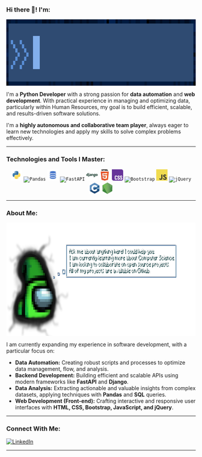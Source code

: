 ### Hi there 👋! I'm:

<img align="center" src="Assets/Titles/LoneHandymanTitle.gif" width="935" height="176" alt="LoneHandyman Title" />

I'm a **Python Developer** with a strong passion for **data automation** and **web development**. With practical experience in managing and optimizing data, particularly within Human Resources, my goal is to build efficient, scalable, and results-driven software solutions.

I'm a **highly autonomous and collaborative team player**, always eager to learn new technologies and apply my skills to solve complex problems effectively.

---

### **Technologies and Tools I Master:**

<div align="center">
  <code><img height="30" src="https://raw.githubusercontent.com/github/explore/80688e429a7d4ef2fca1e82350fe8e3517d3494d/topics/python/python.png" alt="Python"></code>
  <code><img height="30" src="https://cdn.jsdelivr.net/gh/devicons/devicon/icons/pandas/pandas-original.svg" alt="Pandas"></code>
  <code><img height="30" src="https://raw.githubusercontent.com/github/explore/80688e429a7d4ef2fca1e82350fe8e3517d3494d/topics/sql/sql.png" alt="SQL"></code>
  <code><img height="30" src="https://cdn.jsdelivr.net/gh/devicons/devicon/icons/fastapi/fastapi-original.svg" alt="FastAPI"></code>
  <code><img height="30" src="https://raw.githubusercontent.com/github/explore/80688e429a7d4ef2fca1e82350fe8e3517d3494d/topics/django/django.png" alt="Django"></code>
  <code><img height="30" src="https://raw.githubusercontent.com/github/explore/80688e429a7d4ef2fca1e82350fe8e3517d3494d/topics/html/html.png" alt="HTML"></code>
  <code><img height="30" src="https://raw.githubusercontent.com/github/explore/80688e429a7d4ef2fca1e82350fe8e3517d3494d/topics/css/css.png" alt="CSS"></code>
  <code><img height="30" src="https://cdn.jsdelivr.net/gh/devicons/devicon/icons/bootstrap/bootstrap-original.svg" alt="Bootstrap"></code>
  <code><img height="30" src="https://raw.githubusercontent.com/github/explore/80688e429a7d4ef2fca1e82350fe8e3517d3494d/topics/javascript/javascript.png" alt="JavaScript"></code>
  <code><img height="30" src="https://cdn.jsdelivr.net/gh/devicons/devicon/icons/jquery/jquery-original.svg" alt="jQuery"></code>
  <code><img height="30" src="https://raw.githubusercontent.com/github/explore/80688e429a7d4ef2fca1e82350fe8e3517d3494d/topics/cpp/cpp.png" alt="C++"></code>
  <code><img height="30" src="https://raw.githubusercontent.com/github/explore/80688e429a7d4ef2fca1e82350fe8e3517d3494d/topics/nodejs/nodejs.png" alt="Node.js"></code>
</div>

---

### **About Me:**

<img align="center" src="Assets/Descriptions/AboutMe.png" width="800" height="300" alt="About Me Description" />

I am currently expanding my experience in software development, with a particular focus on:

* **Data Automation:** Creating robust scripts and processes to optimize data management, flow, and analysis.
* **Backend Development:** Building efficient and scalable APIs using modern frameworks like **FastAPI** and **Django**.
* **Data Analysis:** Extracting actionable and valuable insights from complex datasets, applying techniques with **Pandas** and **SQL** queries.
* **Web Development (Front-end):** Crafting interactive and responsive user interfaces with **HTML, CSS, Bootstrap, JavaScript, and jQuery**.

---

### **Connect With Me:**

[![LinkedIn](https://img.shields.io/badge/LinkedIn-0077B5?style=for-the-badge&logo=linkedin&logoColor=white)](https://www.linkedin.com/in/italo-mamani-huaricallo-514358373/)

---

